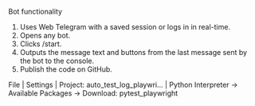 Bot functionality 
1) Uses Web Telegram with a saved session or logs in in real-time.  
2) Opens any bot.  
3) Clicks /start.  
4) Outputs the message text and buttons from the last message sent by the bot to the console.  
5) Publish the code on GitHub.

File | Settings | Project: auto_test_log_playwri... | Python Interpreter -> Available Packages -> Download: pytest_playwright  

